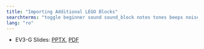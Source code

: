 ```yaml
---
title: "Importing Additional LEGO Blocks"
searchterms: "toggle beginner sound sound_block notes tones beeps noises rsf importing_additional_lego_blocks"
lang: "ro"
---
```

 <ul>
 <li class="ng-binding">EV3-G Slides:
 <a href="ProgrammingLessons/beginner/ImportingBlocks (rom).pptx">PPTX</a>,
 <a href="ProgrammingLessons/beginner/ImportingBlocks (rom).pdf">PDF</a>
 </li>
 </ul>
